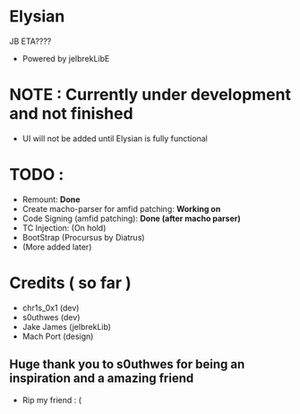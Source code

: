 # Elysian
JB ETA????

- Powered by jelbrekLibE

# NOTE : Currently under development and not finished

- UI will not be added until Elysian is fully functional


# TODO :
- Remount: **Done**
- Create macho-parser for amfid patching: **Working on**
- Code Signing (amfid patching): **Done (after macho parser)**
- TC Injection: (On hold)
- BootStrap (Procursus by Diatrus)
- (More added later) 

# Credits ( so far )
- chr1s_0x1 (dev)
- s0uthwes (dev)
- Jake James (jelbrekLib)
- Mach Port (design)

## Huge thank you to s0uthwes for being an inspiration and a amazing friend
- Rip my friend : (
